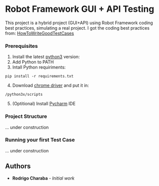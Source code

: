 # Robot Framework GUI + API Testing

This project is a hybrid project (GUI+API) using Robot Framework coding best practices, simulating a real project. I got the coding best practices from: [HowToWriteGoodTestCases](https://github.com/robotframework/HowToWriteGoodTestCases/blob/master/HowToWriteGoodTestCases.rst)

### Prerequisites

1. Install the latest [python3](https://www.python.org/downloads/windows/) version:
2. Add Python to PATH
3. Intall Python requiriments:
```
pip install -r requirements.txt
```
4. Download [chrome driver](https://chromedriver.chromium.org/downloads) and put it in: 
```
/python3x/scripts
```
5. (Optitional) Install [Pycharm](https://www.jetbrains.com/pt-br/pycharm/download/#section=windows) IDE

### Project Structure
... under construction

### Running your first Test Case
... under construction

## Authors

* **Rodrigo Charaba** - *Initial work* 

